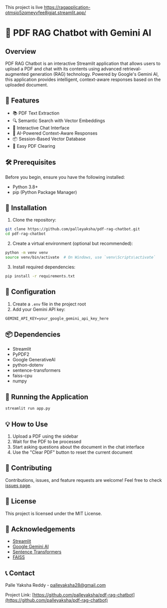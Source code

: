 This project is live 
https://ragapplication-otmsjo5zqmeyvfee8jgjat.streamlit.app/
# 📄 PDF RAG Chatbot with Gemini AI

## Overview

PDF RAG Chatbot is an interactive Streamlit application that allows users to upload a PDF and chat with its contents using advanced retrieval-augmented generation (RAG) technology. Powered by Google's Gemini AI, this application provides intelligent, context-aware responses based on the uploaded document.

## 🌟 Features

- 📚 PDF Text Extraction
- 🔍 Semantic Search with Vector Embeddings
- 💬 Interactive Chat Interface
- 🤖 AI-Powered Context-Aware Responses
- 📦 Session-Based Vector Database
- 🧹 Easy PDF Clearing

## 🛠 Prerequisites

Before you begin, ensure you have the following installed:

- Python 3.8+
- pip (Python Package Manager)

## 🔧 Installation

1. Clone the repository:
```bash
git clone https://github.com/palleyaksha/pdf-rag-chatbot.git
cd pdf-rag-chatbot
```

2. Create a virtual environment (optional but recommended):
```bash
python -m venv venv
source venv/bin/activate  # On Windows, use `venv\Scripts\activate`
```

3. Install required dependencies:
```bash
pip install -r requirements.txt
```

## 🔑 Configuration

1. Create a `.env` file in the project root
2. Add your Gemini API key:
```
GEMINI_API_KEY=your_google_gemini_api_key_here
```

## 📦 Dependencies

- Streamlit
- PyPDF2
- Google GenerativeAI
- python-dotenv
- sentence-transformers
- faiss-cpu
- numpy

## 🚀 Running the Application

```bash
streamlit run app.py
```

## 💡 How to Use

1. Upload a PDF using the sidebar
2. Wait for the PDF to be processed
3. Start asking questions about the document in the chat interface
4. Use the "Clear PDF" button to reset the current document

## 🤝 Contributing

Contributions, issues, and feature requests are welcome! 
Feel free to check [issues page](https://github.com/yourusername/pdf-rag-chatbot/issues).

## 📝 License

This project is licensed under the MIT License.

## 🙏 Acknowledgements

- [Streamlit](https://streamlit.io/)
- [Google Gemini AI](https://ai.google/)
- [Sentence Transformers](https://www.sbert.net/)
- [FAISS](https://github.com/facebookresearch/faiss)

## 📞 Contact

Palle Yaksha Reddy - palleyaksha28@gmail.com

Project Link: [https://github.com/palleyaksha/pdf-rag-chatbot](https://github.com/palleyaksha/pdf-rag-chatbot)
